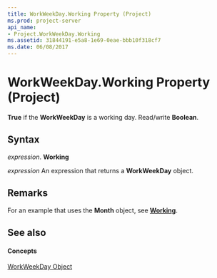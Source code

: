```yaml
---
title: WorkWeekDay.Working Property (Project)
ms.prod: project-server
api_name:
- Project.WorkWeekDay.Working
ms.assetid: 31844191-e5a8-1e69-0eae-bbb10f318cf7
ms.date: 06/08/2017
---
```



# WorkWeekDay.Working Property (Project)

 **True** if the **WorkWeekDay** is a working day. Read/write **Boolean**.


## Syntax

 _expression_. **Working**

 _expression_ An expression that returns a **WorkWeekDay** object.


## Remarks

For an example that uses the  **Month** object, see **[Working](month-working-property-project.md)**.


## See also


#### Concepts


[WorkWeekDay Object](workweekday-object-project.md)
